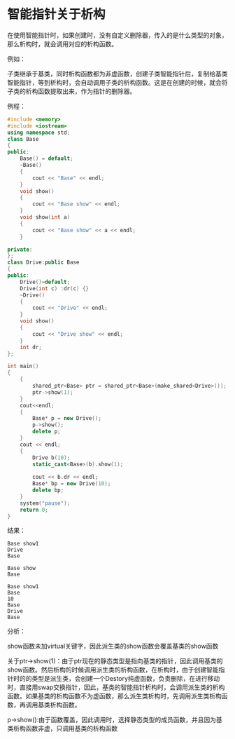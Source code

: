 # 智能指针关于析构

在使用智能指针时，如果创建时，没有自定义删除器，传入的是什么类型的对象，那么析构时，就会调用对应的析构函数。

例如：

子类继承于基类，同时析构函数都为非虚函数，创建子类智能指针后，复制给基类智能指针，等到析构时，会自动调用子类的析构函数。这是在创建的时候，就会将子类的析构函数提取出来，作为指针的删除器。

例程：

~~~c++
#include <memory>
#include <iostream>
using namespace std;
class Base
{
public:
	Base() = default;
	~Base()
	{
		cout << "Base" << endl;
	}
	void show()
	{
		cout << "Base show" << endl;
	}
	void show(int a)
	{
		cout << "Base show" << a << endl;
	}

private:
};
class Drive:public Base
{
public:
	Drive()=default;
	Drive(int c) :dr(c) {}
	~Drive()
	{
		cout << "Drive" << endl;
	}
	void show()
	{
		cout << "Drive show" << endl;
	}
	int dr;
};

int main()
{
	{
		shared_ptr<Base> ptr = shared_ptr<Base>(make_shared<Drive>());
		ptr->show(1);
	}
    cout<<endl;
	{
		Base* p = new Drive();
		p->show();
		delete p;
	}
	cout << endl;
	{
		Drive b(10);
		static_cast<Base>(b).show(1);
	
		cout << b.dr << endl;
		Base* bp = new Drive(10);
		delete bp;
	}
	system("pause");
    return 0;
}
~~~

结果：

~~~c+
Base show1
Drive
Base

Base show
Base

Base show1
Base
10
Base
Drive
Base
~~~

分析：

show函数未加virtual关键字，因此派生类的show函数会覆盖基类的show函数

关于ptr->show(1)：由于ptr现在的静态类型是指向基类的指针，因此调用基类的show函数。然后析构的时候调用派生类的析构函数，在析构时，由于创建智能指针时的的类型是派生类，会创建一个Destory纯虚函数，负责删除，在进行移动时，直接用swap交换指针，因此，基类的智能指针析构时，会调用派生类的析构函数。如果基类的析构函数不为虚函数，那么派生类析构时，先调用派生类析构函数，再调用基类析构函数。

p->show():由于函数覆盖，因此调用时，选择静态类型的成员函数，并且因为基类析构函数非虚，只调用基类的析构函数

